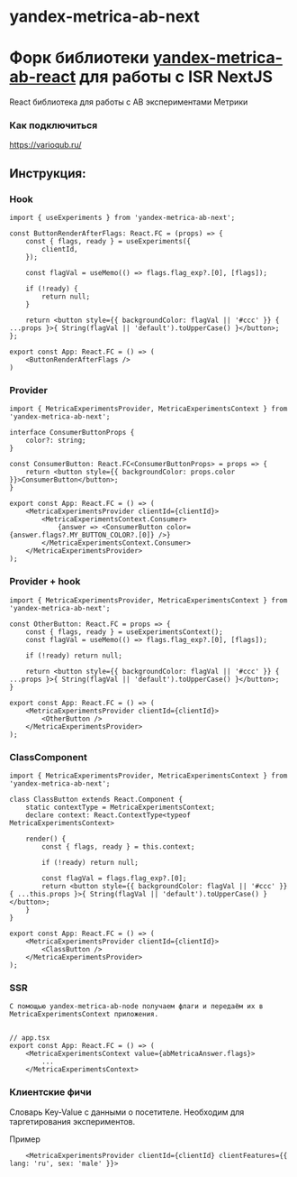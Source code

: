 # yandex-metrica-ab-next

# Форк библиотеки [yandex-metrica-ab-react](https://github.com/Firnis/yandex-metrica-ab-react) для работы с ISR NextJS

React библиотека для работы с AB экспериментами Метрики

### Как подключиться
https://varioqub.ru/

## Инструкция:
### Hook
```
import { useExperiments } from 'yandex-metrica-ab-next';

const ButtonRenderAfterFlags: React.FC = (props) => {
    const { flags, ready } = useExperiments({
        clientId,
    });

    const flagVal = useMemo(() => flags.flag_exp?.[0], [flags]);

    if (!ready) {
        return null;
    }

    return <button style={{ backgroundColor: flagVal || '#ccc' }} { ...props }>{ String(flagVal || 'default').toUpperCase() }</button>;
};

export const App: React.FC = () => (
    <ButtonRenderAfterFlags />
)
```

### Provider
```
import { MetricaExperimentsProvider, MetricaExperimentsContext } from 'yandex-metrica-ab-next';

interface ConsumerButtonProps {
    color?: string;
}

const ConsumerButton: React.FC<ConsumerButtonProps> = props => {
    return <button style={{ backgroundColor: props.color }}>ConsumerButton</button>;
}

export const App: React.FC = () => (
    <MetricaExperimentsProvider clientId={clientId}>
        <MetricaExperimentsContext.Consumer>
            {answer => <ConsumerButton color={answer.flags?.MY_BUTTON_COLOR?.[0]} />}
        </MetricaExperimentsContext.Consumer>
    </MetricaExperimentsProvider>
);
```


### Provider + hook
```
import { MetricaExperimentsProvider, MetricaExperimentsContext } from 'yandex-metrica-ab-next';

const OtherButton: React.FC = props => {
    const { flags, ready } = useExperimentsContext();
    const flagVal = useMemo(() => flags.flag_exp?.[0], [flags]);

    if (!ready) return null;

    return <button style={{ backgroundColor: flagVal || '#ccc' }} { ...props }>{ String(flagVal || 'default').toUpperCase() }</button>;
}

export const App: React.FC = () => (
    <MetricaExperimentsProvider clientId={clientId}>
        <OtherButton />
    </MetricaExperimentsProvider>
);
```

### ClassComponent
```
import { MetricaExperimentsProvider, MetricaExperimentsContext } from 'yandex-metrica-ab-next';

class ClassButton extends React.Component {
    static contextType = MetricaExperimentsContext;
    declare context: React.ContextType<typeof MetricaExperimentsContext>

    render() {
        const { flags, ready } = this.context;

        if (!ready) return null;

        const flagVal = flags.flag_exp?.[0];
        return <button style={{ backgroundColor: flagVal || '#ccc' }} { ...this.props }>{ String(flagVal || 'default').toUpperCase() }</button>;
    }
}

export const App: React.FC = () => (
    <MetricaExperimentsProvider clientId={clientId}>
        <ClassButton />
    </MetricaExperimentsProvider>
);
```

### SSR
```
С помощью yandex-metrica-ab-node получаем флаги и передаём их в MetricaExperimentsContext приложения.


// app.tsx
export const App: React.FC = () => (
    <MetricaExperimentsContext value={abMetricaAnswer.flags}>
        ...
    </MetricaExperimentsContext>
```

### Клиентские фичи
Словарь Key-Value с данными о посетителе.
Необходим для таргетирования экспериментов.

Пример
```
    <MetricaExperimentsProvider clientId={clientId} clientFeatures={{ lang: 'ru', sex: 'male' }}>
```
